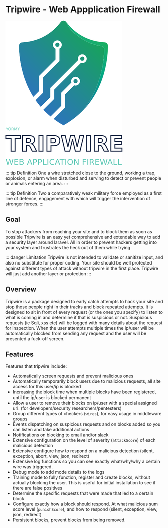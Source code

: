 # Tripwire - Web Appplication Firewall

![tripwire](../../assets/images/tripwire.png)

::: tip Definition One
a wire stretched close to the ground, working a trap, explosion, or alarm when disturbed and serving to detect or prevent people or animals entering an area.
:::

::: tip Definition Two
a comparatively weak military force employed as a first line of defence, engagement with which will trigger the intervention of stronger forces.
:::

## Goal
To stop attackers from reaching your site and to block them as soon as possible
Tripwire is an easy yet comprehensive and extendable way to add a security layer around laravel.
All in order to prevent hackers getting into your system and frustrates the heck out of them while trying

::: danger Limitation
Tripwire is not intended to validate or sanitize input, and also no substitute for proper coding. Your site should be well protected against different types of attack without tripwire in the first place. Tripwire will just add another layer or protection
:::

## Overview
Tripwire is a package designed to early catch attempts to hack your site and stop those people right in their tracks and block repeated attempts.
It is designed to sit in front of every request (or the ones you specify) to listen to what is coming in and determine if that is suspicious or not.
Suspicious requests (ie Sqli, xss etc) will be logged with many details about the request for inspection. 
When the user attempts multiple times the ip/user will be automatically blocked from sending any request and the user will be presented a fuck-off screen.

## Features
Features that tripwire include:
* Automatically screen requests and prevent malicious ones
* Automatically temporarily block users due to malicious requests, all site access for this user/ip is blocked
* Increasing the block time when multiple blocks have been registered, until the ip/user is blocked permanent
* Allow a user to remove their blocks on ip/user with a special assigned url. (for developers/security researchers/pentesters)
* Group different types of checkers (```wires```), for easy usage in middleware groups
* Events dispatching on suspicious requests and on blocks added so you can listen and take additional actions
* Notifications on blocking to email and/or slack
* Extensive configuration on the level of severity (```attackScore```) of each malicious detection
* Extensive configure how to respond on a malicious detection (silent, exception, abort, view, json, redirect)
* Extensive log functions so you can see exactly what/why/why a certain wire was triggered.
* Debug mode to add mode details to the logs
* Training mode to fully function, register and create blocks, without actually blocking the user. This is useful for initial installation to see if there are false positives
* Determine the specific requests that were made that led to a certain block
* Configure exactly how a block should respond. At what malicious sum score level (```punishScore```), and how to respond (silent, exception, view, json, redirect)
* Persistent blocks, prevent blocks from being removed.

<!--@include: ../guide/basic/frontend.md-->
